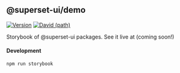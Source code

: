 ## @superset-ui/demo

 [![Version](https://img.shields.io/npm/v/@superset-ui/demo.svg?style=flat)](https://img.shields.io/npm/v/@superset-ui/demo.svg?style=flat)
[![David (path)](https://img.shields.io/david/apache-superset/superset-ui.svg?path=packages%2Fsuperset-ui-demo&style=flat-square)](https://david-dm.org/apache-superset/superset-ui?path=packages/superset-ui-demo)

Storybook of @superset-ui packages. See it live at (coming soon!)

#### Development

`npm run storybook`
